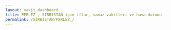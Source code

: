 ```yaml
---
layout: vakit_dashboard
title: PERLEZ_, SIRBISTAN için iftar, namaz vakitleri ve hava durumu - ilçe/eyalet seç
permalink: /SIRBISTAN/PERLEZ_/
---
```


<script type="text/javascript">
  var GLOBAL_COUNTRY = 'SIRBISTAN';
  var GLOBAL_CITY = 'PERLEZ_';
  var GLOBAL_STATE = '';
  var lat = 72;
  var lon = 21;
</script>
